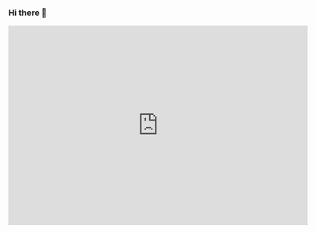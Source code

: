 ### Hi there 👋

<iframe src="https://smit-prajapati.github.io/prajapatismit/" style="border:0px #ffffff none;" name="myiFrame" scrolling="no" frameborder="1" marginheight="0px" marginwidth="0px" height="400px" width="600px" allowfullscreen></iframe>

